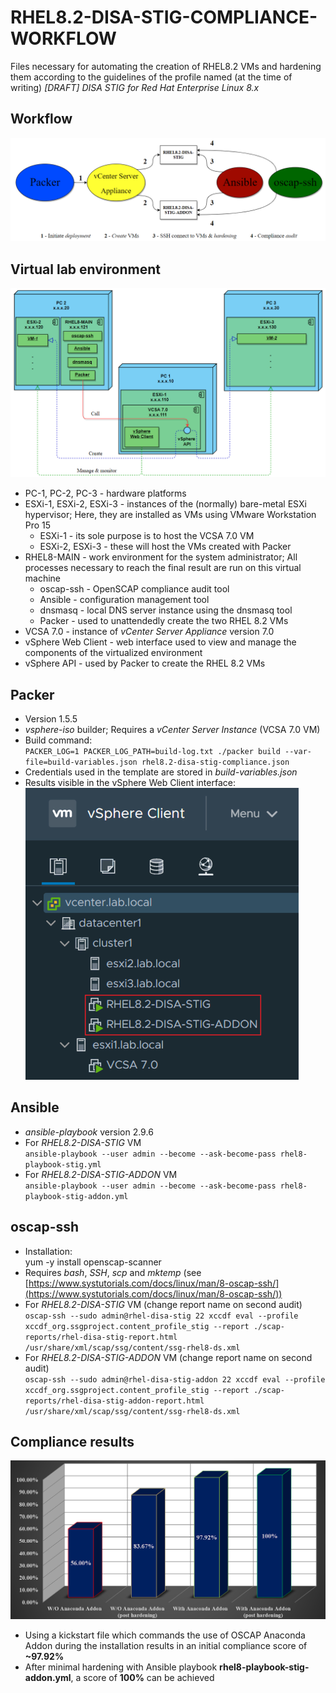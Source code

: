 # RHEL8.2-DISA-STIG-COMPLIANCE-WORKFLOW
Files necessary for automating the creation of RHEL8.2 VMs and hardening them according to the guidelines of the profile named (at the time of writing) _[DRAFT] DISA STIG for Red Hat Enterprise Linux 8.x_
## Workflow
![Workflow diagram](/images/workflow-diagram.png)
## Virtual lab environment
![Env diagram](/images/environment-diagram.png)
- PC-1, PC-2, PC-3 - hardware platforms
- ESXi-1, ESXi-2, ESXi-3 - instances of the (normally) bare-metal ESXi hypervisor; Here, they are installed as VMs using VMware Workstation Pro 15
  - ESXi-1 - its sole purpose is to host the VCSA 7.0 VM
  - ESXi-2, ESXi-3 - these will host the VMs created with Packer
- RHEL8-MAIN - work environment for the system administrator; All processes necessary to reach the final result are run on this virtual machine
  - oscap-ssh - OpenSCAP compliance audit tool
  - Ansible - configuration management tool
  - dnsmasq - local DNS server instance using the dnsmasq tool
  - Packer - used to unattendedly create the two RHEL 8.2 VMs 
- VCSA 7.0 - instance of _vCenter Server Appliance_ version 7.0
- vSphere Web Client - web interface used to view and manage the components of the virtualized environment
- vSphere API - used by Packer to create the RHEL 8.2 VMs
## Packer
- Version 1.5.5
- _vsphere-iso_ builder; Requires a _vCenter Server Instance_ (VCSA 7.0 VM)
- Build command:  
<span>`PACKER_LOG=1 PACKER_LOG_PATH=build-log.txt ./packer build --var-file=build-variables.json rhel8.2-disa-stig-compliance.json`</span>
- Credentials used in the template are stored in _build-variables.json_
- Results visible in the vSphere Web Client interface:
![Web client interface hosts detail](/images/vcenter-hosts-interface-detail-VMs.png)
## Ansible
- _ansible-playbook_ version 2.9.6
- For _RHEL8.2-DISA-STIG_ VM  
`ansible-playbook --user admin --become --ask-become-pass rhel8-playbook-stig.yml`
- For _RHEL8.2-DISA-STIG-ADDON_ VM  
`ansible-playbook --user admin --become --ask-become-pass rhel8-playbook-stig-addon.yml`
## oscap-ssh
- Installation:  
    yum -y install openscap-scanner
- Requires _bash_, _SSH_, _scp_ and _mktemp_ (see [https://www.systutorials.com/docs/linux/man/8-oscap-ssh/](https://www.systutorials.com/docs/linux/man/8-oscap-ssh/))
- For _RHEL8.2-DISA-STIG_ VM (change report name on second audit)  
`oscap-ssh --sudo admin@rhel-disa-stig 22 xccdf eval --profile xccdf_org.ssgproject.content_profile_stig --report ./scap-reports/rhel-disa-stig-report.html /usr/share/xml/scap/ssg/content/ssg-rhel8-ds.xml`
- For _RHEL8.2-DISA-STIG-ADDON_ VM (change report name on second audit)  
`oscap-ssh --sudo admin@rhel-disa-stig-addon 22 xccdf eval --profile xccdf_org.ssgproject.content_profile_stig --report ./scap-reports/rhel-disa-stig-addon-report.html /usr/share/xml/scap/ssg/content/ssg-rhel8-ds.xml`
## Compliance results
![Results diagram](/images/compliance-scores-chart.png)
- Using a kickstart file which commands the use of OSCAP Anaconda Addon during the installation results in an initial compliance score of **~97.92%**
- After minimal hardening with Ansible playbook **rhel8-playbook-stig-addon.yml**, a score of **100%** can be achieved
